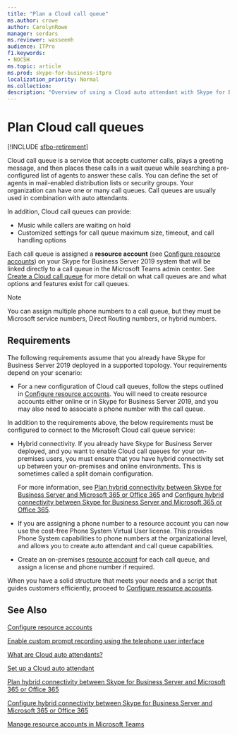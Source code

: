 ```yaml
---
title: "Plan a Cloud call queue"
ms.author: crowe
author: CarolynRowe
manager: serdars 
ms.reviewer: wasseemh
audience: ITPro
f1.keywords:
- NOCSH
ms.topic: article
ms.prod: skype-for-business-itpro
localization_priority: Normal
ms.collection: 
description: "Overview of using a Cloud auto attendant with Skype for Business Server 2019."
---
```


# Plan Cloud call queues

[!INCLUDE [sfbo-retirement](../../Hub/includes/sfbo-retirement.md)]

Cloud call queue is a service that accepts customer calls, plays a greeting message, and then places these calls in a wait queue while searching a pre-configured list of agents to answer these calls. You can define the set of agents in mail-enabled distribution lists or security groups. Your organization can have one or many call queues. Call queues are usually used in combination with auto attendants.

In addition, Cloud call queues can provide:

- Music while callers are waiting on hold
- Customized settings for call queue maximum size, timeout, and call handling options

Each call queue is assigned a **resource account** (see [Configure resource accounts](configure-onprem-ra.md)) on your Skype for Business Server 2019 system that will be linked directly to a call queue in the Microsoft Teams admin center. See [Create a Cloud call queue](/MicrosoftTeams/create-a-phone-system-call-queue) for more detail on what call queues are and what options and features exist for call queues.

> [!NOTE]
> You can assign multiple phone numbers to a call queue, but they must be Microsoft service numbers, Direct Routing numbers, or hybrid numbers.

## Requirements

The following requirements assume that you already have Skype for Business Server 2019 deployed in a supported topology.  Your requirements depend on your scenario:

- For a new configuration of Cloud call queues, follow the steps outlined in [Configure resource accounts](configure-onprem-ra.md). You will need to create resource accounts either online or in Skype for Business Server 2019, and you may also need to associate a phone number with the call queue.

In addition to the requirements above, the below requirements must be configured to connect to the Microsoft Cloud call queue service:

- Hybrid connectivity. If you already have Skype for Business Server deployed, and you want to enable Cloud call queues for your on-premises users, you must ensure that you have hybrid connectivity set up between your on-premises and online environments. This is sometimes called a split domain configuration.

   For more information, see [Plan hybrid connectivity between Skype for Business Server and Microsoft 365 or Office 365](plan-hybrid-connectivity.md) and [Configure hybrid connectivity between Skype for Business Server and Microsoft 365 or Office 365](configure-hybrid-connectivity.md).

- If you are assigning a phone number to a resource account you can now use the cost-free Phone System Virtual User license. This provides Phone System capabilities to phone numbers at the organizational level, and allows you to create auto attendant and call queue capabilities.

- Create an on-premises [resource account](configure-onprem-ra.md) for each call queue, and assign a license and phone number if required.  

When you have a solid structure that meets your needs and a script that guides customers efficiently, proceed to  [Configure resource accounts](configure-onprem-ra.md).

## See Also

[Configure resource accounts](configure-onprem-ra.md)

[Enable custom prompt recording using the telephone user interface](/exchange/voice-mail-unified-messaging/greetings-announcements-menus-and-prompts/enable-custom-prompt-recording)

[What are Cloud auto attendants?](/SkypeForBusiness/what-is-phone-system-in-office-365/what-are-phone-system-auto-attendants)

[Set up a Cloud auto attendant](/MicrosoftTeams/create-a-phone-system-auto-attendant)

[Plan hybrid connectivity between Skype for Business Server and Microsoft 365 or Office 365](plan-hybrid-connectivity.md)

[Configure hybrid connectivity between Skype for Business Server and Microsoft 365 or Office 365](configure-hybrid-connectivity.md)

[Manage resource accounts in Microsoft Teams](/MicrosoftTeams/manage-resource-accounts)